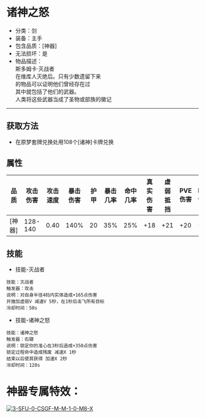 # 诸神之怒
* 分类：剑
* 装备：主手
* 包含品质：[神器]
* 无法损坏：是
* 物品描述：<br/>斯多姆卡·灭战者<br/>在维库人灭绝后。只有少数遗留下来<br/>的物品可以证明他们曾经存在过<br/>其中就包括了他们的武器。<br/>人类将这些武器当成了圣物或部族的徽记
---
## 获取方法
* 在原梦套牌兑换处用108个[诸神]卡牌兑换
## 属性
|品质|攻击伤害|攻击速度|暴击伤害|护甲|暴击几率|命中几率|真实伤害|虚弱抵挡|PVE伤害|PVP伤害|
|----|----|----|----|----|----|----|----|----|----|----|
|[神器]|128-140|0.40|140%|20|35%|25%|+18|+21|+20|+40|
## 技能
* 技能-灭战者
```
技能：灭战者
触发器：攻击
说明：对自身半径4码内实体造成+165点伤害
并施加虚弱V 减速V 5秒，在1秒后击飞所有目标
冷却时间：50s
```
* 技能-诸神之怒
```
技能：诸神之怒
触发器：右键
说明：锁定你的准心在3秒后造成+350点伤害
锁定过程命中造成残废 减速X 1秒
结束以后使其获得 加速X 2秒
冷却时间：120s
```
# 神器专属特效：
<a href="https://ibb.co/MSMDPjg"><img src="https://i.ibb.co/MSMDPjg/3-SFU-0-CSGF-M-M-1-0-M8-X.png" alt="3-SFU-0-CSGF-M-M-1-0-M8-X" border="0"></a>
